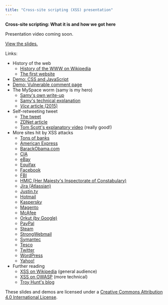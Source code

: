 ```yaml
---
title: "Cross-site scripting (XSS) presentation"
---
```


**Cross-site scripting: What it is and how we got here**

Presentation video coming soon.

[View the slides.](https://docs.google.com/presentation/d/1qqFnLR2FjigGJbtTLUssP2DiVLTQh-pGawPf2bJ6lwI/edit?usp=sharing)

Links:
* History of the web
  * [History of the WWW on Wikipedia](https://en.wikipedia.org/wiki/History_of_the_World_Wide_Web)
  * [The first website](http://info.cern.ch/hypertext/WWW/Help.html)
* [Demo: CSS and JavaScript](demos/css-and-js.html)
* [Demo: Vulnerable comment page](demos/comment-page.php)
* The MySpace worm (samy is my hero)
  * [Samy's own write-up](https://samy.pl/popular/)
  * [Samy's technical explanation](https://samy.pl/popular/tech.html)
  * [*Vice* article (2015)](https://motherboard.vice.com/en_us/article/wnjwb4/the-myspace-worm-that-changed-the-internet-forever)
* Self-retweeting tweet
  * [The tweet](https://twitter.com/dergeruhn/status/476764918763749376)
  * [ZDNet article](http://www.zdnet.com/article/tweetdeck-wasnt-actually-hacked-and-everyone-was-silly/)
  * [Tom Scott's explanatory video](https://www.youtube.com/watch?v=zv0kZKC6GAM) (really good!)
* More sites hit by XSS attacks
  * [Tons of banks](https://www.htbridge.com/news/hacking_banking_websites_myth_or_reality.html)
  * [American Express](http://www.theregister.co.uk/2008/12/20/american_express_website_bug_redux/)
  * [BarackObama.com](http://www.zdnet.com/article/obama-site-hacked-redirected-to-hillary-clinton/)
  * [CIA](https://thehackernews.com/2011/06/xss-attack-on-cia-central-itelligence.html)
  * [eBay](https://nakedsecurity.sophos.com/2016/01/13/ebay-xss-bug-left-users-vulnerable-to-almost-undetectable-phishing-attacks/)
  * [Equifax](https://www.forbes.com/sites/thomasbrewster/2017/09/08/equifax-data-breach-history/)
  * [Facebook](http://theharmonyguy.com/oldsite/2011/04/21/recent-facebook-xss-attacks-show-increasing-sophistication/)
  * [FBI](http://www.xssed.com/mirror/81181/)
  * [HMIC (Her Majesty's Inspectorate of Constabulary)](https://shkspr.mobi/blog/2014/09/another-gov-uk-xss-flaw/)
  * [Jira (Atlassian)](https://www.netsparker.com/blog/web-security/apacheorg-and-jira-incident/)
  * [Justin.tv](http://www.zdnet.com/article/xss-worm-at-justin-tv-infects-2525-profiles/)
  * [Hotmail](http://seclists.org/bugtraq/2002/Oct/119)
  * [Kaspersky](http://www.theregister.co.uk/2009/02/08/kaspersky_compromise_report/)
  * [Magento](https://www.msspalert.com/cybersecurity-news/magento-xss-attacks-helpdesk-widget-used-to-target-e-commerce-shops/)
  * [McAfee](https://www.cnet.com/news/mcafee-blasted-for-having-holes-in-its-web-sites/)
  * [Orkut (by Google)](https://techcrunch.com/2010/09/25/born-sabado/)
  * [PayPal](https://www.v3.co.uk/v3-uk/news/2424706/paypal-xss-vulnerability-exposed-by-bitdefender)
  * [Steam](https://blog.horangi.com/real-life-examples-of-web-vulnerabilities-a63bd22d838a)
  * [StrongWebmail](http://www.zdnet.com/article/strongwebmail-ceos-mail-account-hacked-via-xss/)
  * [Symantec](http://www.theregister.co.uk/2009/04/15/symantec_xss_bugs/)
  * [Tesco](https://www.troyhunt.com/why-xss-is-serious-business-and-why/)
  * [Twitter](https://blog.twitter.com/official/en_us/a/2010/all-about-the-onmouseover-incident.html)
  * [WordPress](http://blog.trendmicro.com/trendlabs-security-intelligence/wordpress-vulnerability-puts-millions-of-sites-at-risk-trend-micro-solutions-available/)
  * [Yahoo!](http://www.hotforsecurity.com/blog/yahoo-accounts-hijacked-via-xss-type-attack-5172.html)
* Further reading
  * [XSS on Wikipedia](https://en.wikipedia.org/wiki/Cross-site_scripting) (general audience)
  * [XSS on OWASP](https://www.owasp.org/index.php/Cross-site_Scripting_(XSS)) (more technical)
  * [Troy Hunt's blog](https://www.troyhunt.com/)

These slides and demos are licensed under a [Creative Commons Attribution 4.0 International License](http://creativecommons.org/licenses/by/4.0/).
